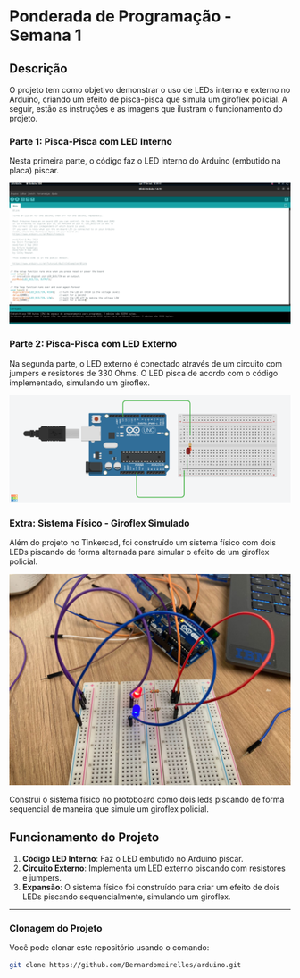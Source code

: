 # Ponderada de Programação - Semana 1

## Descrição

O projeto tem como objetivo demonstrar o uso de LEDs interno e externo no Arduino, criando um efeito de pisca-pisca que simula um giroflex policial. A seguir, estão as instruções e as imagens que ilustram o funcionamento do projeto.

### Parte 1: Pisca-Pisca com LED Interno
Nesta primeira parte, o código faz o LED interno do Arduino (embutido na placa) piscar.

<img src="./arduino_IDE.png" alt="LED Interno" width="900"/>

### Parte 2: Pisca-Pisca com LED Externo
Na segunda parte, o LED externo é conectado através de um circuito com jumpers e resistores de 330 Ohms. O LED pisca de acordo com o código implementado, simulando um giroflex.

<img src="./thinkercad.png" alt="Circuito no Tinkercad" width="900"/>

### Extra: Sistema Físico - Giroflex Simulado
Além do projeto no Tinkercad, foi construído um sistema físico com dois LEDs piscando de forma alternada para simular o efeito de um giroflex policial.

<img src="./giroflex.jpeg" alt="Giroflex Simulado" width="900"/>

Construi o sistema físico no protoboard como dois leds piscando de forma sequencial de maneira que simule um giroflex policial. 
## Funcionamento do Projeto

1. **Código LED Interno**: Faz o LED embutido no Arduino piscar.
2. **Circuito Externo**: Implementa um LED externo piscando com resistores e jumpers.
3. **Expansão**: O sistema físico foi construído para criar um efeito de dois LEDs piscando sequencialmente, simulando um giroflex.

---

### Clonagem do Projeto

Você pode clonar este repositório usando o comando:

```bash
git clone https://github.com/Bernardomeirelles/arduino.git
